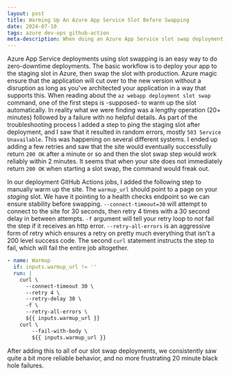 ```yaml
---
layout: post
title: Warming Up An Azure App Service Slot Before Swapping
date: 2024-07-10
tags: azure dev-ops github-action
meta-description: When doing an Azure App Service slot swap deployment, it's important to warm up the staging slot before swapping for more reliable behavior.
---
```


Azure App Service deployments using slot swapping is an easy way to do zero-downtime deployments. The basic workflow is to deploy your app to the staging slot in Azure, then swap the slot with production. Azure magic ensure that the application will
cut over to the new version without a disruption as long as you've architected your application in a way that supports this. When reading about the `az webapp deployment slot swap` command, one of the first steps is -supposed- to warm up the slot
automatically. In reality what we were finding was a lengthy operation (20+ minutes) followed by a failure with no helpful details. As part of the troubleshooting process I added a step to ping the staging slot after deployment, and I saw that it
resulted in random errors, mostly `503 Service Unavailable`. This was happening on several different systems. I ended up adding a few retries and saw that the site would eventually successfully return `200 OK` after a minute or so and then the slot swap
step would work reliably within 2 minutes. It seems that when your site does not immediately return `200 OK` when starting a slot swap, the command would freak out.

In our deployment GitHub Actions jobs, I added the following step to manually warm up the site. The `warmup_url` should point to a page on your *staging* slot. We have it pointing to a health checks endpoint so we can ensure stability before swapping. `--connect-timeout=30` will attempt to connect to the site for 30 seconds, then retry 4 times with a 30 second delay in between attempts. `-f` argument will tell your retry loop to not fail the step if it receives an http error. `--retry-all-errors` is an
aggressive form of retry which ensures a retry on pretty much everything that isn't a 200 level success code. The second `curl` statement instructs the step to fail, which will fail the entire job altogether.

```yaml
- name: Warmup
  if: inputs.warmup_url != ''
  run: |
    curl \
      --connect-timeout 30 \
      --retry 4 \
      --retry-delay 30 \
      -f \
      --retry-all-errors \
      ${{ inputs.warmup_url }}
    curl \
        --fail-with-body \
        ${{ inputs.warmup_url }}
```

After adding this to all of our slot swap deployments, we consistently saw quite a bit more reliable behavior, and no more frustrating 20 minute black hole failures.